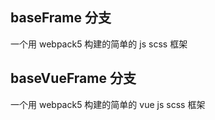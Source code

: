 ## baseFrame 分支

一个用 webpack5 构建的简单的 js scss 框架

## baseVueFrame 分支

一个用 webpack5 构建的简单的 vue js scss 框架
